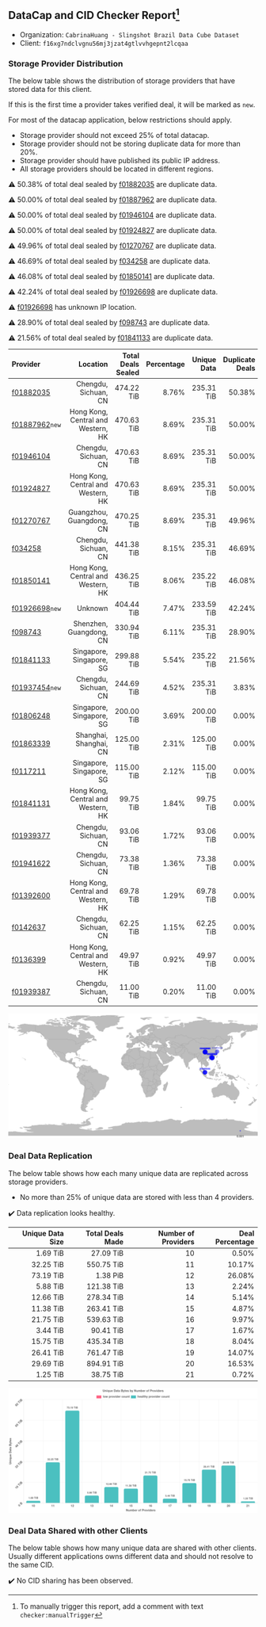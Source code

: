 ## DataCap and CID Checker Report[^1]
 - Organization: `CabrinaHuang - Slingshot Brazil Data Cube Dataset`
 - Client: `f16xg7ndclvgnu56mj3jzat4gtlvvhgepnt2lcqaa`
### Storage Provider Distribution
The below table shows the distribution of storage providers that have stored data for this client.

If this is the first time a provider takes verified deal, it will be marked as `new`.

For most of the datacap application, below restrictions should apply.
 - Storage provider should not exceed 25% of total datacap.
 - Storage provider should not be storing duplicate data for more than 20%.
 - Storage provider should have published its public IP address.
 - All storage providers should be located in different regions.

⚠️ 50.38% of total deal sealed by [f01882035](https://filfox.info/en/address/f01882035) are duplicate data.

⚠️ 50.00% of total deal sealed by [f01887962](https://filfox.info/en/address/f01887962) are duplicate data.

⚠️ 50.00% of total deal sealed by [f01946104](https://filfox.info/en/address/f01946104) are duplicate data.

⚠️ 50.00% of total deal sealed by [f01924827](https://filfox.info/en/address/f01924827) are duplicate data.

⚠️ 49.96% of total deal sealed by [f01270767](https://filfox.info/en/address/f01270767) are duplicate data.

⚠️ 46.69% of total deal sealed by [f034258](https://filfox.info/en/address/f034258) are duplicate data.

⚠️ 46.08% of total deal sealed by [f01850141](https://filfox.info/en/address/f01850141) are duplicate data.

⚠️ 42.24% of total deal sealed by [f01926698](https://filfox.info/en/address/f01926698) are duplicate data.

⚠️ [f01926698](https://filfox.info/en/address/f01926698) has unknown IP location.

⚠️ 28.90% of total deal sealed by [f098743](https://filfox.info/en/address/f098743) are duplicate data.

⚠️ 21.56% of total deal sealed by [f01841133](https://filfox.info/en/address/f01841133) are duplicate data.

| Provider                                                    |                           Location | Total Deals Sealed | Percentage | Unique Data | Duplicate Deals |
| :---------------------------------------------------------- | ---------------------------------: | -----------------: | ---------: | ----------: | --------------: |
| [f01882035](https://filfox.info/en/address/f01882035)       |               Chengdu, Sichuan, CN |         474.22 TiB |      8.76% |  235.31 TiB |          50.38% |
| [f01887962](https://filfox.info/en/address/f01887962)`new`  | Hong Kong, Central and Western, HK |         470.63 TiB |      8.69% |  235.31 TiB |          50.00% |
| [f01946104](https://filfox.info/en/address/f01946104)       |               Chengdu, Sichuan, CN |         470.63 TiB |      8.69% |  235.31 TiB |          50.00% |
| [f01924827](https://filfox.info/en/address/f01924827)       | Hong Kong, Central and Western, HK |         470.63 TiB |      8.69% |  235.31 TiB |          50.00% |
| [f01270767](https://filfox.info/en/address/f01270767)       |           Guangzhou, Guangdong, CN |         470.25 TiB |      8.69% |  235.31 TiB |          49.96% |
| [f034258](https://filfox.info/en/address/f034258)           |               Chengdu, Sichuan, CN |         441.38 TiB |      8.15% |  235.31 TiB |          46.69% |
| [f01850141](https://filfox.info/en/address/f01850141)       | Hong Kong, Central and Western, HK |         436.25 TiB |      8.06% |  235.22 TiB |          46.08% |
| [f01926698](https://filfox.info/en/address/f01926698)`new`  |                            Unknown |         404.44 TiB |      7.47% |  233.59 TiB |          42.24% |
| [f098743](https://filfox.info/en/address/f098743)           |            Shenzhen, Guangdong, CN |         330.94 TiB |      6.11% |  235.31 TiB |          28.90% |
| [f01841133](https://filfox.info/en/address/f01841133)       |           Singapore, Singapore, SG |         299.88 TiB |      5.54% |  235.22 TiB |          21.56% |
| [f01937454](https://filfox.info/en/address/f01937454)`new`  |               Chengdu, Sichuan, CN |         244.69 TiB |      4.52% |  235.31 TiB |           3.83% |
| [f01806248](https://filfox.info/en/address/f01806248)       |           Singapore, Singapore, SG |         200.00 TiB |      3.69% |  200.00 TiB |           0.00% |
| [f01863339](https://filfox.info/en/address/f01863339)       |             Shanghai, Shanghai, CN |         125.00 TiB |      2.31% |  125.00 TiB |           0.00% |
| [f0117211](https://filfox.info/en/address/f0117211)         |           Singapore, Singapore, SG |         115.00 TiB |      2.12% |  115.00 TiB |           0.00% |
| [f01841131](https://filfox.info/en/address/f01841131)       | Hong Kong, Central and Western, HK |          99.75 TiB |      1.84% |   99.75 TiB |           0.00% |
| [f01939377](https://filfox.info/en/address/f01939377)       |               Chengdu, Sichuan, CN |          93.06 TiB |      1.72% |   93.06 TiB |           0.00% |
| [f01941622](https://filfox.info/en/address/f01941622)       |               Chengdu, Sichuan, CN |          73.38 TiB |      1.36% |   73.38 TiB |           0.00% |
| [f01392600](https://filfox.info/en/address/f01392600)       | Hong Kong, Central and Western, HK |          69.78 TiB |      1.29% |   69.78 TiB |           0.00% |
| [f0142637](https://filfox.info/en/address/f0142637)         |               Chengdu, Sichuan, CN |          62.25 TiB |      1.15% |   62.25 TiB |           0.00% |
| [f0136399](https://filfox.info/en/address/f0136399)         | Hong Kong, Central and Western, HK |          49.97 TiB |      0.92% |   49.97 TiB |           0.00% |
| [f01939387](https://filfox.info/en/address/f01939387)       |               Chengdu, Sichuan, CN |          11.00 TiB |      0.20% |   11.00 TiB |           0.00% |

![Provider Distribution](https://raw.githubusercontent.com/data-preservation-programs/filplus-checker-assets/main/filecoin-project/filecoin-plus-large-datasets/issues/419/1671096840879.png)
### Deal Data Replication
The below table shows how each many unique data are replicated across storage providers.
- No more than 25% of unique data are stored with less than 4 providers.

✔️ Data replication looks healthy.

| Unique Data Size | Total Deals Made | Number of Providers | Deal Percentage |
| ---------------: | ---------------: | ------------------: | --------------: |
|         1.69 TiB |        27.09 TiB |                  10 |           0.50% |
|        32.25 TiB |       550.75 TiB |                  11 |          10.17% |
|        73.19 TiB |         1.38 PiB |                  12 |          26.08% |
|         5.88 TiB |       121.38 TiB |                  13 |           2.24% |
|        12.66 TiB |       278.34 TiB |                  14 |           5.14% |
|        11.38 TiB |       263.41 TiB |                  15 |           4.87% |
|        21.75 TiB |       539.63 TiB |                  16 |           9.97% |
|         3.44 TiB |        90.41 TiB |                  17 |           1.67% |
|        15.75 TiB |       435.34 TiB |                  18 |           8.04% |
|        26.41 TiB |       761.47 TiB |                  19 |          14.07% |
|        29.69 TiB |       894.91 TiB |                  20 |          16.53% |
|         1.25 TiB |        38.75 TiB |                  21 |           0.72% |

![Replication Distribution](https://raw.githubusercontent.com/data-preservation-programs/filplus-checker-assets/main/filecoin-project/filecoin-plus-large-datasets/issues/419/1671096841599.png)
### Deal Data Shared with other Clients
The below table shows how many unique data are shared with other clients.
Usually different applications owns different data and should not resolve to the same CID.

✔️ No CID sharing has been observed.

[^1]: To manually trigger this report, add a comment with text `checker:manualTrigger`
